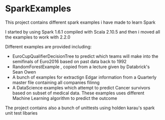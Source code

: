 # SparkExamples

This project contains different spark examples i have made to learn Spark

I started by using Spark 1.6.1 compiled with Scala 2.10.5 and then i moved all the examples
to work with 2.2.0

Different examples are provided including:
- EuroCupQualifierDecisionTree to predict which teams will make into the semifinals of Euro2016 based on past data back to 1992
- RandomForestExample , copied from a lecture given by Databrick's Sean Owen
- A bunch of examples for extractign Edgar information from a Quarterly master file containing all companies filinng
- A DataScience examples which attempt to predict Cancer survivors based on subset of medical data. These examples uses different Machine Learning
  algorithm to predict the  outcome
  
The project contains also a bunch of unittests using holden karau's spark unit test libaries


